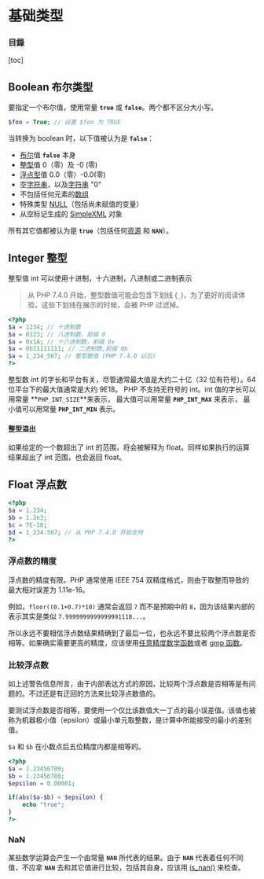 # 基础类型

### 目錄

[toc]

## Boolean 布尔类型

要指定一个布尔值，使用常量 **`true`** 或 **`false`**。两个都不区分大小写。

```PHP
$foo = True; // 设置 $foo 为 TRUE
```

当转换为 boolean 时，以下值被认为是 **`false`**：

- [布尔](https://www.php.net/manual/zh/language.types.boolean.php)值 **`false`** 本身
- [整型](https://www.php.net/manual/zh/language.types.integer.php)值 0（零）及 -0 (零)
- [浮点型](https://www.php.net/manual/zh/language.types.float.php)值 0.0（零）-0.0(零)
- 空[字符串](https://www.php.net/manual/zh/language.types.string.php)，以及[字符串](https://www.php.net/manual/zh/language.types.string.php) "0"
- 不包括任何元素的[数组](https://www.php.net/manual/zh/language.types.array.php)
- 特殊类型 [NULL](https://www.php.net/manual/zh/language.types.null.php)（包括尚未赋值的变量）
- 从空标记生成的 [SimpleXML](https://www.php.net/manual/zh/ref.simplexml.php) 对象

所有其它值都被认为是 **`true`**（包括任何[资源](https://www.php.net/manual/zh/language.types.resource.php) 和 **`NAN`**）。

## Integer 整型

整型值 int 可以使用十进制，十六进制，八进制或二进制表示

> 从 PHP 7.4.0 开始，整型数值可能会包含下划线 (`_`)，为了更好的阅读体验，这些下划线在展示的时候，会被 PHP 过滤掉。

```php
<?php
$a = 1234; // 十进制数
$a = 0123; // 八进制数，前缀 0
$a = 0x1A; // 十六进制数，前缀 0x
$a = 0b11111111; // 二进制数,前缀 0b
$a = 1_234_567; // 整型数值 (PHP 7.4.0 以后)
?>
```

整型数 int 的字长和平台有关，尽管通常最大值是大约二十亿（32 位有符号）。64 位平台下的最大值通常是大约 9E18。 PHP 不支持无符号的 int。int 值的字长可以用常量 **`PHP_INT_SIZE`**来表示， 最大值可以用常量 **`PHP_INT_MAX`** 来表示， 最小值可以用常量 **`PHP_INT_MIN`** 表示。

#### 整型溢出

如果给定的一个数超出了 int 的范围，将会被解释为 float。同样如果执行的运算结果超出了 int 范围，也会返回 float。

## Float 浮点数

```php
<?php
$a = 1.234;
$b = 1.2e3;
$c = 7E-10;
$d = 1_234.567; // 从 PHP 7.4.0 开始支持
?>
```

### 浮点数的精度

浮点数的精度有限。PHP 通常使用 IEEE 754 双精度格式，则由于取整而导致的最大相对误差为 1.11e-16。

例如，`floor((0.1+0.7)*10)` 通常会返回 `7` 而不是预期中的 `8`，因为该结果内部的表示其实是类似 `7.9999999999999991118...`。

所以永远不要相信浮点数结果精确到了最后一位，也永远不要比较两个浮点数是否相等。如果确实需要更高的精度，应该使用[任意精度数学函数](https://www.php.net/manual/zh/ref.bc.php)或者 [gmp 函数](https://www.php.net/manual/zh/ref.gmp.php)。

### 比较浮点数

如上述警告信息所言，由于内部表达方式的原因，比较两个浮点数是否相等是有问题的。不过还是有迂回的方法来比较浮点数值的。

要测试浮点数是否相等，要使用一个仅比该数值大一丁点的最小误差值。该值也被称为机器极小值（epsilon）或最小单元取整数，是计算中所能接受的最小的差别值。

`$a` 和 `$b` 在小数点后五位精度内都是相等的。

```php
<?php
$a = 1.23456789;
$b = 1.23456780;
$epsilon = 0.00001;

if(abs($a-$b) < $epsilon) {
    echo "true";
}
?>
```

### NaN

某些数学运算会产生一个由常量 **`NAN`** 所代表的结果。由于 **`NAN`** 代表着任何不同值，不应拿 **`NAN`** 去和其它值进行比较，包括其自身，应该用 [is_nan()](https://www.php.net/manual/zh/function.is-nan.php) 来检查。
